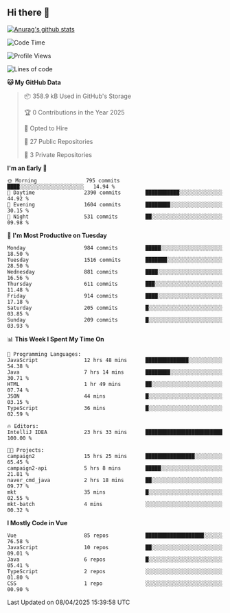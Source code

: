## Hi there 👋

[![Anurag's github stats](https://github-readme-stats.vercel.app/api?username=Songwonseok)](https://github.com/anuraghazra/github-readme-stats)



<!--START_SECTION:waka-->
![Code Time](http://img.shields.io/badge/Code%20Time-3%2C342%20hrs%2016%20mins-blue)

![Profile Views](http://img.shields.io/badge/Profile%20Views-0-blue)

![Lines of code](https://img.shields.io/badge/From%20Hello%20World%20I%27ve%20Written-34.8%20million%20lines%20of%20code-blue)

**🐱 My GitHub Data** 

> 📦 358.9 kB Used in GitHub's Storage 
 > 
> 🏆 0 Contributions in the Year 2025
 > 
> 💼 Opted to Hire
 > 
> 📜 27 Public Repositories 
 > 
> 🔑 3 Private Repositories 
 > 
**I'm an Early 🐤** 

```text
🌞 Morning                795 commits         ████░░░░░░░░░░░░░░░░░░░░░   14.94 % 
🌆 Daytime                2390 commits        ███████████░░░░░░░░░░░░░░   44.92 % 
🌃 Evening                1604 commits        ████████░░░░░░░░░░░░░░░░░   30.15 % 
🌙 Night                  531 commits         ██░░░░░░░░░░░░░░░░░░░░░░░   09.98 % 
```
📅 **I'm Most Productive on Tuesday** 

```text
Monday                   984 commits         █████░░░░░░░░░░░░░░░░░░░░   18.50 % 
Tuesday                  1516 commits        ███████░░░░░░░░░░░░░░░░░░   28.50 % 
Wednesday                881 commits         ████░░░░░░░░░░░░░░░░░░░░░   16.56 % 
Thursday                 611 commits         ███░░░░░░░░░░░░░░░░░░░░░░   11.48 % 
Friday                   914 commits         ████░░░░░░░░░░░░░░░░░░░░░   17.18 % 
Saturday                 205 commits         █░░░░░░░░░░░░░░░░░░░░░░░░   03.85 % 
Sunday                   209 commits         █░░░░░░░░░░░░░░░░░░░░░░░░   03.93 % 
```


📊 **This Week I Spent My Time On** 

```text
💬 Programming Languages: 
JavaScript               12 hrs 48 mins      ██████████████░░░░░░░░░░░   54.38 % 
Java                     7 hrs 14 mins       ████████░░░░░░░░░░░░░░░░░   30.71 % 
HTML                     1 hr 49 mins        ██░░░░░░░░░░░░░░░░░░░░░░░   07.74 % 
JSON                     44 mins             █░░░░░░░░░░░░░░░░░░░░░░░░   03.15 % 
TypeScript               36 mins             █░░░░░░░░░░░░░░░░░░░░░░░░   02.59 % 

🔥 Editors: 
IntelliJ IDEA            23 hrs 33 mins      █████████████████████████   100.00 % 

🐱‍💻 Projects: 
campaign2                15 hrs 25 mins      ████████████████░░░░░░░░░   65.45 % 
campaign2-api            5 hrs 8 mins        █████░░░░░░░░░░░░░░░░░░░░   21.81 % 
naver_cmd_java           2 hrs 18 mins       ██░░░░░░░░░░░░░░░░░░░░░░░   09.77 % 
mkt                      35 mins             █░░░░░░░░░░░░░░░░░░░░░░░░   02.55 % 
mkt-batch                4 mins              ░░░░░░░░░░░░░░░░░░░░░░░░░   00.32 % 
```

**I Mostly Code in Vue** 

```text
Vue                      85 repos            ███████████████████░░░░░░   76.58 % 
JavaScript               10 repos            ██░░░░░░░░░░░░░░░░░░░░░░░   09.01 % 
Java                     6 repos             █░░░░░░░░░░░░░░░░░░░░░░░░   05.41 % 
TypeScript               2 repos             ░░░░░░░░░░░░░░░░░░░░░░░░░   01.80 % 
CSS                      1 repo              ░░░░░░░░░░░░░░░░░░░░░░░░░   00.90 % 
```




 Last Updated on 08/04/2025 15:39:58 UTC
<!--END_SECTION:waka-->
